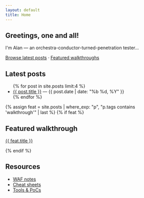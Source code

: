 ```yaml
---
layout: default
title: Home
---
```


<section class="hero">
  <h1>Greetings, one and all!</h1>
  <p>I'm Alan — an orchestra-conductor-turned-penetration tester…</p>
  <p><a href="/blog/">Browse latest posts</a> · <a href="/walkthroughs/">Featured walkthroughs</a></p>
</section>

<h2>Latest posts</h2>
<ul>
  {% for post in site.posts limit:4 %}
  <li><a href="{{ post.url | relative_url }}">{{ post.title }}</a> — {{ post.date | date: "%b %d, %Y" }}</li>
  {% endfor %}
</ul>

{% assign feat = site.posts | where_exp: "p", "p.tags contains 'walkthrough'" | last %}
{% if feat %}
<h2>Featured walkthrough</h2>
<p><a href="{{ feat.url | relative_url }}">{{ feat.title }}</a></p>
{% endif %}

<h2>Resources</h2>
<ul>
  <li><a href="/learn/#waf-notes">WAF notes</a></li>
  <li><a href="/learn/#cheatsheets">Cheat sheets</a></li>
  <li><a href="/learn/#tools">Tools & PoCs</a></li>
</ul>
